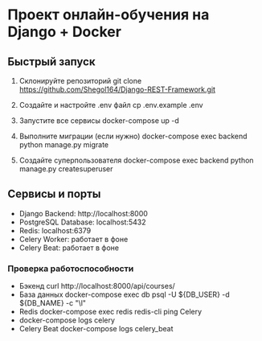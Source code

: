 # Проект онлайн-обучения на Django + Docker

## Быстрый запуск

1. Склонируйте репозиторий
   git clone https://github.com/Shegol164/Django-REST-Framework.git

2. Создайте и настройте .env файл
   cp .env.example .env
3. Запустите все сервисы
   docker-compose up -d

4. Выполните миграции (если нужно)
   docker-compose exec backend python manage.py migrate
5. Создайте суперпользователя
   docker-compose exec backend python manage.py createsuperuser

## Сервисы и порты
 - Django Backend: http://localhost:8000
 - PostgreSQL Database: localhost:5432
 - Redis: localhost:6379
 - Celery Worker: работает в фоне
 - Celery Beat: работает в фоне

### Проверка работоспособности
- Бэкенд
   curl http://localhost:8000/api/courses/
- База данных
   docker-compose exec db psql -U ${DB_USER} -d ${DB_NAME} -c "\l"
- Redis
   docker-compose exec redis redis-cli ping
Celery
- docker-compose logs celery
- Celery Beat
  docker-compose logs celery_beat

   
    


   